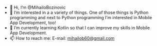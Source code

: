 - 👋 Hi, I’m @MihailoBozinovic
- 👀 I’m interested in a a variety of things. One of those things is Python programming and next to Python programming I'm interested in Mobile App Development, too!
- 🌱 I’m currently learning Kotlin so that I can improve my skills in Mobile App Development.
- 📫 How to reach me:
E-mail: mihailob60@gmail.com

<!---
MihailoBozinovic/MihailoBozinovic is a ✨ special ✨ repository because its `README.md` (this file) appears on your GitHub profile.
You can click the Preview link to take a look at your changes.
--->
